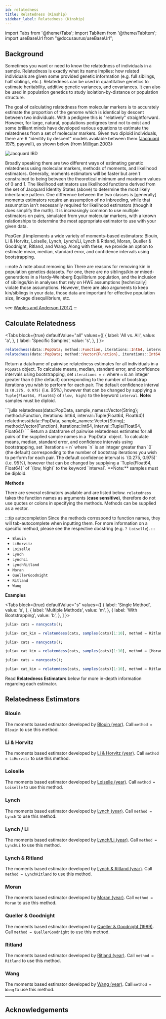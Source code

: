 ```yaml
---
id: relatedness
title: Relatedness (Kinship)
sidebar_label: Relatedness (Kinship)
---
```

import Tabs from '@theme/Tabs';
import TabItem from '@theme/TabItem';
import useBaseUrl from "@docusaurus/useBaseUrl";

<link rel="stylesheet" href={useBaseUrl("katex/katex.min.css")} />

## Background

Sometimes you want or need to know the relatedness of individuals in a sample. Relatedness is exactly what its name implies: how related individuals are given some provided genetic information (e.g. full siblings, half siblings, etc.). Relatedness can be used in quantitative genetics to estimate heritability, additive genetic variances, and covariances. It can also be used in population genetics to study isolation-by-distance or population structure.

The goal of calculating relatedness from molecular markers is to accurately estimate the proportion of the genome which is identical by descent between two individuals. With a pedigree this is "relatively" straightforward. However, for large, natural, populations pedigrees tend not to exist and some brilliant minds have developed various equations to estimate the relatedness from a set of molecular markers. Given two diploid individuals, there are 9 "identity by descent" models available between them ([Jacquard 1975](https://www.springer.com/gp/book/9783642884177), paywall), as shown below (from [Milligan 2003](https://www.genetics.org/content/163/3/1153.full)):

![Jacquard IBD](/PopGen.jl/img/jacquard_identitiies.jpg)

Broadly speaking there are two different ways of estimating genetic relatedness using molecular markers, methods of moments, and likelihood estimators. Generally, moments estimators will be faster but aren't constrained to being between the theoretical minimum and maximum values of 0 and 1. The likelihood estimators use likelihood functions derived from the set of Jacquard Identity States (above) to determine the most likely inheritance pattern. One difference between the two classes is [generally] moments estimators require an assumption of no inbreeding, while that assumption isn't necessarily required for likelihood estimators (though it does simplify the math). It is increasingly common to use multiple estimators on pairs, simulated from your molecular markers, with a known relationships to determine the most appropriate estimator to use with your given data.

PopGen.jl implements a wide variety of moments-based estimators: Blouin, Li & Horvitz, Loiselle, Lynch, Lynch/Li, Lynch & Ritland, Moran, Queller & Goodnight, Ritland, and Wang. Along with these, we provide an option to estimate mean, median, standard error, and confidence intervals using bootstrapping.

:::note A note about removing kin
There are reasons for removing kin in population genetics datasets. For one, there are no siblings/kin or mixed-generations in a Hardy-Weinberg Equilibrium population, and the inclusion of siblings/kin in analyses that rely on HWE assumptions [technically] violate those assumptions. However, there are also arguments to keep kin/siblings in your data, those data are important for effective population size, linkage disequilibrium, etc. 

see  [Waples and Anderson (2017)](https://onlinelibrary.wiley.com/doi/full/10.1111/mec.14022)
::: 

## Calculate Relatedness
<Tabs
  block={true}
  defaultValue="all"
  values={[
    { label: 'All vs. All', value: 'a', },
    { label: 'Specific Samples', value: 's', },
  ]
}>
<TabItem value="a">
```julia
relatedness(data::PopData; method::Function, iterations::Int64, interval::Tuple(Float64, Float64))
relatedness(data::PopData; method::Vector{Function}, iterations::Int64, interval::Tuple(Float64, Float64))
```
Return a dataframe of pairwise relatedness estimates for all individuals in a `PopData` object.
To calculate means, median, standard error, and confidence intervals using bootstrapping,
set `iterations = n` where `n` is an integer greater than `0` (the default) corresponding to the number
of bootstrap iterations you wish to perform for each pair. The default confidence interval is `(0.275, 0.975)` (i.e. 95%), however that can be changed by supplying a `Tuple{Float64, Float64}` of `(low, high)` to the keyword `interval`. **Note:** samples must be diploid.

</TabItem>
<TabItem value="s">
```julia
relatedness(data::PopData, sample_names::Vector{String}; method::Function, iterations::Int64, interval::Tuple(Float64, Float64))
relatedness(data::PopData, sample_names::Vector{String}; method::Vector{Function}, iterations::Int64, interval::Tuple(Float64, Float64))
```
Return a dataframe of pairwise relatedness estimates for all pairs of the supplied sample names in a `PopData` object.
To calculate means, median, standard error, and confidence intervals using bootstrapping,
set `iterations = n` where `n` is an integer greater than `0` (the default) corresponding to the number
of bootstrap iterations you wish to perform for each pair. The default confidence interval is `(0.275, 0.975)` (i.e. 95%),
however that can be changed by supplying a `Tuple{Float64, Float64}` of `(low, high)` to the keyword `interval`.
**Note:** samples must be diploid.

</TabItem>
</Tabs>

**Methods**

There are several estimators available and are listed below. `relatedness` takes the
function names as arguments (**case sensitive**), therefore do not use quotes or colons
in specifying the methods. Methods can be supplied as a vector. 

:::tip autocompletion
Since the methods correspond to function names, they will tab-autocomplete when 
inputting them. For more information on a specific method, please see the respective docstring (e.g. `?
Loiselle`).
:::

- `Blouin`
- `LiHorvitz`
- `Loiselle`
- `Lynch`
- `LynchLi`
- `LynchRitland`
- `Moran`
- `QuellerGoodnight`
- `Ritland`
- `Wang`

**Examples**

<Tabs
  block={true}
  defaultValue="s"
  values={[
    { label: 'Single Method', value: 's', },
    { label: 'Multiple Methods', value: 'm', },
    { label: 'With Bootstrapping', value: 'b', },
  ]
}>
<TabItem value="s">

```julia
julia> cats = nancycats();

julia> cat_kin = relatendess(cats, samples(cats)[1:10], method = Ritland)
```

</TabItem>
<TabItem value="m">

```julia
julia> cats = nancycats();

julia> cat_kin = relatendess(cats, samples(cats)[1:10], method = [Moran, QuellerGoodnight])
```

</TabItem>
<TabItem value="b">

```julia
julia> cats = nancycats();

julia> cat_kin = relatendess(cats, samples(cats)[1:10], method = Ritland, iterations = 100)
```

</TabItem>
</Tabs>

Read **Relatedness Estimators** below for more in-depth information regarding each estimator.

## Relatedness Estimators
### Blouin
The moments based estimator developed by [Blouin (year)](). Call `method = Blouin` to use this method. 

### Li & Horvitz
The moments based estimator developed by [Li & Horvitz (year)](). Call `method = LiHorvitz` to use this method. 

### Loiselle
The moments based estimator developed by [Loiselle (year)](). Call `method = Loiselle` to use this method. 

### Lynch
The moments based estimator developed by [Lynch (year)](). Call `method = Lynch` to use this method. 

### Lynch / Li
The moments based estimator developed by [Lynch/Li (year)](). Call `method = LynchLi` to use this method. 

### Lynch & Ritland
The moments based estimator developed by [Lynch & Ritland (year)](). Call `method = LynchRitland` to use this method. 

### Moran
The moments based estimator developed by [Moran (year)](). Call `method = Moran` to use this method. 

### Queller & Goodnight
The moments based estimator developed by [Queller & Goodnight (1989)](https://onlinelibrary.wiley.com/doi/abs/10.1111/j.1558-5646.1989.tb04226.x). Call `method = QuellerGoodnight` to use this method. 


### Ritland
The moments based estimator developed by [Ritland (year)](). Call `method = Ritland` to use this method. 

### Wang
The moments based estimator developed by [Wang (year)](). Call `method = Wang` to use this method. 


---------------------
## Acknowledgements

